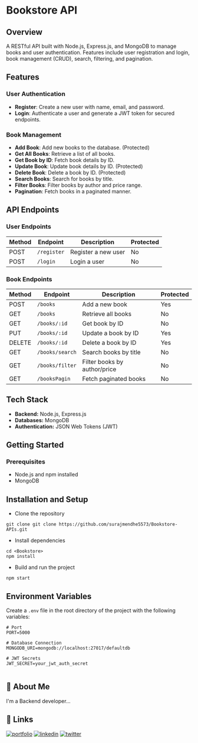 # Bookstore API

## Overview
A RESTful API built with Node.js, Express.js, and MongoDB to manage books and user authentication. Features include user registration and login, book management (CRUD), search, filtering, and pagination.


## Features

### User Authentication
- **Register**: Create a new user with name, email, and password.
- **Login**: Authenticate a user and generate a JWT token for secured endpoints.

### Book Management
- **Add Book**: Add new books to the database. (Protected)
- **Get All Books**: Retrieve a list of all books.
- **Get Book by ID**: Fetch book details by ID.
- **Update Book**: Update book details by ID. (Protected)
- **Delete Book**: Delete a book by ID. (Protected)
- **Search Books**: Search for books by title.
- **Filter Books**: Filter books by author and price range.
- **Pagination**: Fetch books in a paginated manner.


## API Endpoints

### User Endpoints
| Method | Endpoint       | Description         | Protected |
|--------|----------------|---------------------|-----------|
| POST   | `/register`    | Register a new user | No        |
| POST   | `/login`       | Login a user        | No        |

### Book Endpoints
| Method | Endpoint               | Description                   | Protected |
|--------|-------------------------|-------------------------------|-----------|
| POST   | `/books`               | Add a new book                | Yes       |
| GET    | `/books`               | Retrieve all books            | No        |
| GET    | `/books/:id`           | Get book by ID                | No        |
| PUT    | `/books/:id`           | Update a book by ID           | Yes       |
| DELETE | `/books/:id`           | Delete a book by ID           | Yes       |
| GET    | `/books/search`        | Search books by title         | No        |
| GET    | `/books/filter`        | Filter books by author/price  | No        |
| GET    | `/booksPagin`          | Fetch paginated books         | No        |


## Tech Stack

- **Backend:** Node.js, Express.js
- **Databases:** MongoDB
- **Authentication:** JSON Web Tokens (JWT)


## Getting Started

### Prerequisites
- Node.js and npm installed
- MongoDB 


## Installation and Setup
- Clone the repository
```
git clone git clone https://github.com/surajmendhe5573/Bookstore-APIs.git

```
- Install dependencies
```
cd <Bookstore>
npm install
```
- Build and run the project
```
npm start
```

## Environment Variables

Create a `.env` file in the root directory of the project with the following variables:

```
# Port
PORT=5000

# Database Connection
MONGODB_URI=mongodb://localhost:27017/defaultdb

# JWT Secrets
JWT_SECRET=your_jwt_auth_secret


```

## 🚀 About Me
I'm a Backend developer...


## 🔗 Links
[![portfolio](https://img.shields.io/badge/my_portfolio-000?style=for-the-badge&logo=ko-fi&logoColor=white)](https://github.com/surajmendhe5573)
[![linkedin](https://img.shields.io/badge/linkedin-0A66C2?style=for-the-badge&logo=linkedin&logoColor=white)](https://www.linkedin.com/in/suraj-mendhe-569879233/?original_referer=https%3A%2F%2Fsearch%2Eyahoo%2Ecom%2F&originalSubdomain=in)
[![twitter](https://img.shields.io/badge/twitter-1DA1F2?style=for-the-badge&logo=twitter&logoColor=white)](https://twitter.com/)
